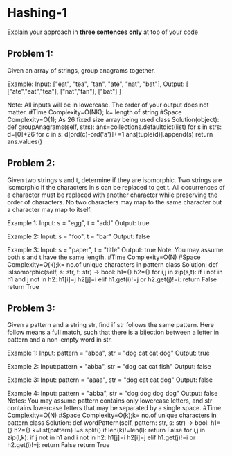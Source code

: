 # Hashing-1
Explain your approach in **three sentences only** at top of your code


## Problem 1:
Given an array of strings, group anagrams together.

Example:
Input: ["eat", "tea", "tan", "ate", "nat", "bat"],
Output:
[
  ["ate","eat","tea"],
  ["nat","tan"],
  ["bat"]
]

Note:
All inputs will be in lowercase.
The order of your output does not matter.
#Time Complexity=O(NK); k= length of string
#Space Complexity=O(1); As 26 fixed size array being used
class Solution(object):
    def groupAnagrams(self, strs):
        ans=collections.defaultdict(list)
        for s in strs:
            d=[0]*26
            for c in s:
                d[ord(c)-ord('a')]+=1
            ans[tuple(d)].append(s)
        return ans.values()

## Problem 2:
Given two strings s and t, determine if they are isomorphic.
Two strings are isomorphic if the characters in s can be replaced to get t.
All occurrences of a character must be replaced with another character while preserving the order of characters. No two characters may map to the same character but a character may map to itself.

Example 1:
Input: s = "egg", t = "add"
Output: true

Example 2:
Input: s = "foo", t = "bar"
Output: false

Example 3:
Input: s = "paper", t = "title"
Output: true
Note:
You may assume both s and t have the same length.
#Time Complexity=O(N)
#Space Complexity=O(k);k= no.of unique characters in pattern
class Solution:
    def isIsomorphic(self, s: str, t: str) -> bool:
        h1={}
        h2={}
        for i,j in zip(s,t):
            if i not in h1 and j not in h2:
                h1[i]=j
                h2[j]=i
            elif h1.get(i)!=j or h2.get(j)!=i:
                return False
        return True

## Problem 3:
Given a pattern and a string str, find if str follows the same pattern.
Here follow means a full match, such that there is a bijection between a letter in pattern and a non-empty word in str.

Example 1:
Input: pattern = "abba", str = "dog cat cat dog"
Output: true

Example 2:
Input:pattern = "abba", str = "dog cat cat fish"
Output: false

Example 3:
Input: pattern = "aaaa", str = "dog cat cat dog"
Output: false

Example 4:
Input: pattern = "abba", str = "dog dog dog dog"
Output: false
Notes:
You may assume pattern contains only lowercase letters, and str contains lowercase letters that may be separated by a single space.
#Time Complexity=O(N)
#Space Complexity=O(k);k= no.of unique characters in pattern
class Solution:
    def wordPattern(self, pattern: str, s: str) -> bool:
        h1={}
        h2={}
        k=list(pattern)
        l=s.split()
        if len(k)!=len(l):
            return False
        for i,j in zip(l,k):
            if j not in h1 and i not in h2:
                h1[j]=i
                h2[i]=j
            elif h1.get(j)!=i or h2.get(i)!=j:
                return False
        return True